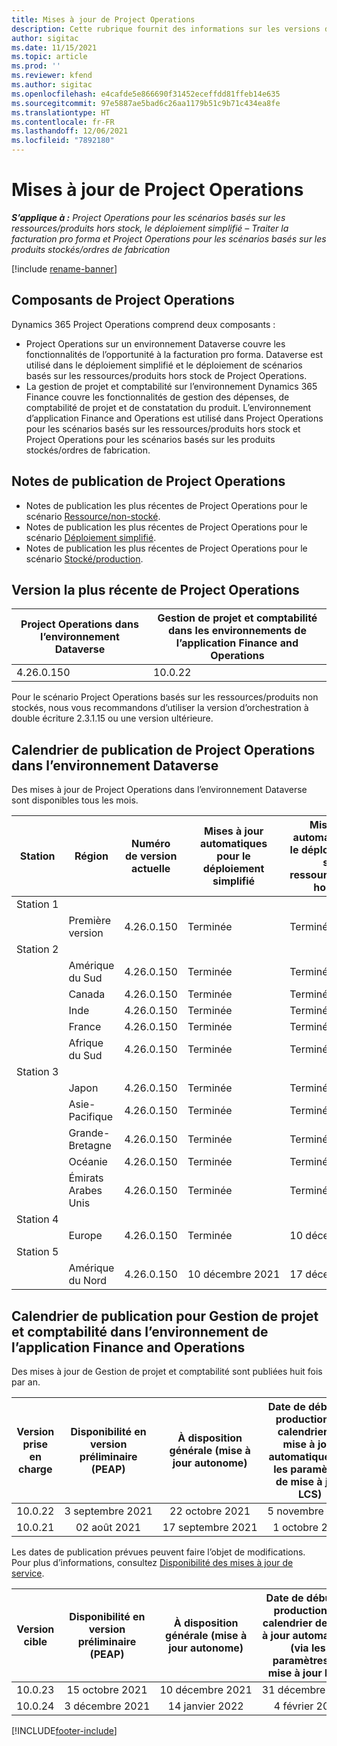 ```yaml
---
title: Mises à jour de Project Operations
description: Cette rubrique fournit des informations sur les versions de Dynamics 365 Project Operations.
author: sigitac
ms.date: 11/15/2021
ms.topic: article
ms.prod: ''
ms.reviewer: kfend
ms.author: sigitac
ms.openlocfilehash: e4cafde5e866690f31452eceffdd81ffeb14e635
ms.sourcegitcommit: 97e5887ae5bad6c26aa1179b51c9b71c434ea8fe
ms.translationtype: HT
ms.contentlocale: fr-FR
ms.lasthandoff: 12/06/2021
ms.locfileid: "7892180"
---
```

# <a name="project-operations-updates"></a>Mises à jour de Project Operations

_**S’applique à :** Project Operations pour les scénarios basés sur les ressources/produits hors stock, le déploiement simplifié – Traiter la facturation pro forma et Project Operations pour les scénarios basés sur les produits stockés/ordres de fabrication_

[!include [rename-banner](~/includes/cc-data-platform-banner.md)]

## <a name="project-operations-components"></a>Composants de Project Operations

Dynamics 365 Project Operations comprend deux composants :

- Project Operations sur un environnement Dataverse couvre les fonctionnalités de l’opportunité à la facturation pro forma. Dataverse est utilisé dans le déploiement simplifié et le déploiement de scénarios basés sur les ressources/produits hors stock de Project Operations.
- La gestion de projet et comptabilité sur l’environnement Dynamics 365 Finance couvre les fonctionnalités de gestion des dépenses, de comptabilité de projet et de constatation du produit. L’environnement d’application Finance and Operations est utilisé dans Project Operations pour les scénarios basés sur les ressources/produits hors stock et Project Operations pour les scénarios basés sur les produits stockés/ordres de fabrication.

## <a name="project-operations-release-notes"></a>Notes de publication de Project Operations
- Notes de publication les plus récentes de Project Operations pour le scénario [Ressource/non-stocké](whats-new-nov-2021-resource-based.md).
- Notes de publication les plus récentes de Project Operations pour le scénario [Déploiement simplifié](../pro/whats-new/whats-new-nov-2021-lite.md).
- Notes de publication les plus récentes de Project Operations pour le scénario [Stocké/production](../prod-pma/whats-new/whats-new-oct-2021-stocked.md).

## <a name="project-operations-latest-version"></a>Version la plus récente de Project Operations

| Project Operations dans l’environnement Dataverse | Gestion de projet et comptabilité dans les environnements de l’application Finance and Operations | 
| --- | --- |
| 4.26.0.150 | 10.0.22 |

Pour le scénario Project Operations basés sur les ressources/produits non stockés, nous vous recommandons d’utiliser la version d’orchestration à double écriture 2.3.1.15 ou une version ultérieure.

## <a name="release-schedule-for-project-operations-on-dataverse-environment"></a>Calendrier de publication de Project Operations dans l’environnement Dataverse

Des mises à jour de Project Operations dans l’environnement Dataverse sont disponibles tous les mois. 

| Station | Région | Numéro de version actuelle | Mises à jour automatiques pour le déploiement simplifié | Mises à jour automatiques pour le déploiement basé sur les ressources/produits hors stock | Prochain numéro de version | Prochaine version généralement disponible |
|-----------|-----------------------|-----------------|--------------------|---------------------|---------------------|---------------------|
| Station 1 |   &nbsp;              |    &nbsp;       | &nbsp;             |      &nbsp;         |      &nbsp;         |      &nbsp;         |
|   &nbsp;  | Première version         |  4.26.0.150     | Terminée           | Terminée            | À définir                 | 06 décembre 2021   |
| Station 2 |   &nbsp;              |    &nbsp;       | &nbsp;             |      &nbsp;         |      &nbsp;         |      &nbsp;         |
|   &nbsp;  | Amérique du Sud         |  4.26.0.150     | Terminée           | Terminée            | À définir                 | 06 décembre 2021   |
|   &nbsp;  | Canada                |  4.26.0.150     | Terminée           | Terminée            | À définir                 | 06 décembre 2021   |
|   &nbsp;  | Inde                 |  4.26.0.150     | Terminée           | Terminée            | À définir                 | 06 décembre 2021   |
|   &nbsp;  | France                |  4.26.0.150     | Terminée           | Terminée            | À définir                 | 06 décembre 2021   |
|   &nbsp;  | Afrique du Sud          |  4.26.0.150     | Terminée           | Terminée            | À définir                 | 06 décembre 2021   |
| Station 3 |      &nbsp;           |     &nbsp;      |     &nbsp;         |      &nbsp;         |      &nbsp;         |      &nbsp;         |
|   &nbsp;  | Japon                 |  4.26.0.150     | Terminée           | Terminée            | À définir                 | 10 décembre 2021   |
|   &nbsp;  | Asie-Pacifique          |  4.26.0.150     | Terminée           | Terminée            | À définir                 | 10 décembre 2021   |
|   &nbsp;  | Grande-Bretagne         |  4.26.0.150     | Terminée           | Terminée            | À définir                 | 10 décembre 2021   |
|   &nbsp;  | Océanie               |  4.26.0.150     | Terminée           | Terminée            | À définir                 | 10 décembre 2021   |
|   &nbsp;  | Émirats Arabes Unis  |  4.26.0.150     | Terminée           | Terminée            | À définir                 | 10 décembre 2021   |
| Station 4 |     &nbsp;            |     &nbsp;      |     &nbsp;         |      &nbsp;         |      &nbsp;         |      &nbsp;         |
|   &nbsp;  | Europe                |  4.26.0.150     | Terminée           | 10 décembre 2021   | À définir                 | 17 décembre 2021   |
| Station 5 |     &nbsp;            |     &nbsp;      |     &nbsp;         |      &nbsp;         |      &nbsp;         |      &nbsp;         |
|   &nbsp;  | Amérique du Nord         |  4.26.0.150     | 10 décembre 2021  | 17 décembre 2021   | À définir                 | 07 janvier 2022    |


## <a name="release-schedule-for-project-management-and-accounting-in-the-finance-and-operations-apps-environment"></a>Calendrier de publication pour Gestion de projet et comptabilité dans l’environnement de l’application Finance and Operations

Des mises à jour de Gestion de projet et comptabilité sont publiées huit fois par an.

|Version prise en charge| Disponibilité en version préliminaire (PEAP) | À disposition générale (mise à jour autonome) | Date de début de production du calendrier de mise à jour automatique (via les paramètres de mise à jour LCS) |   Fin de service   |
|:---------------:|:---------------------------:|:---------------------------------:|:--------------------------------------------------------------------:|:------------------:|
|     10.0.22     |      3 septembre 2021      |        22 octobre 2021           |                          5 novembre 2021                            | 14 janvier 2022   |
|    10.0.21      |         02 août 2021     |           17 septembre 2021      |                             1 octobre 2021                          |  10 décembre 2021 |


Les dates de publication prévues peuvent faire l’objet de modifications. Pour plus d’informations, consultez [Disponibilité des mises à jour de service](/dynamics365/fin-ops-core/fin-ops/get-started/public-preview-releases?toc=%2fdynamics365%2ffinance%2ftoc.json).

|Version cible | Disponibilité en version préliminaire (PEAP) | À disposition générale (mise à jour autonome) | Date de début de production du calendrier de mise à jour automatique (via les paramètres de mise à jour LCS) |   Fin de service   |
|:---------------:|:---------------------------:|:---------------------------------:|:--------------------------------------------------------------------:|:------------------:|
|     10.0.23     |      15 octobre 2021       |        10 décembre 2021          |                          31 décembre 2021                           | 18 mars 2022     |
|     10.0.24     |      3 décembre 2021       |        14 janvier 2022           |                          4 février 2022                            | 15 avril 2022     |

[!INCLUDE[footer-include](../includes/footer-banner.md)]
